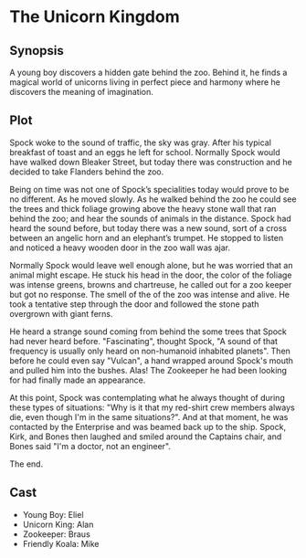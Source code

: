 # The Unicorn Kingdom

## Synopsis

A young boy discovers a hidden gate behind the zoo.
Behind it, he finds a magical world of unicorns living in perfect piece and harmony where he discovers the meaning of imagination.

## Plot

Spock woke to the sound of traffic, the sky was gray.
After his typical breakfast of toast and an eggs he left for school.
Normally Spock would have walked down Bleaker Street, but today there was construction and he decided to take Flanders behind the zoo.

Being on time was not one of Spock’s specialities today would prove to be no different.
As he moved slowly.
As he walked behind the zoo he could see the trees and thick foliage growing above the heavy stone wall that ran behind the zoo; and hear the sounds of animals in the distance.
Spock had heard the sound before, but today there was a new sound, sort of a cross between an angelic horn and an elephant’s trumpet.
He stopped to listen and noticed a heavy wooden door in the zoo wall was ajar.

Normally Spock would leave well enough alone, but he was worried that an animal might escape.
He stuck his head in the door, the color of the foliage was intense greens, browns and chartreuse, he called out for a zoo keeper but got no response.
The smell of the of the zoo was intense and alive.
He took a tentative step through the door and followed the stone path overgrown with giant ferns.

He heard a strange sound coming from behind the some trees that Spock had never heard before. "Fascinating", thought Spock, "A sound of that frequency is usually only heard on non-humanoid inhabited planets". Then before he could even say "Vulcan", a hand wrapped around Spock's mouth and pulled him into the bushes. Alas! The Zookeeper he had been looking for had finally made an appearance.

At this point, Spock was contemplating what he always thought of during these types of situations: "Why is it that my red-shirt crew members always die, even though I'm in the same situations?". And at that moment, he was contacted by the Enterprise and was beamed back up to the ship. Spock, Kirk, and Bones then laughed and smiled around the Captains chair, and Bones said "I'm a doctor, not an engineer".

The end.

## Cast

* Young Boy: Eliel
* Unicorn King: Alan
* Zookeeper: Braus
* Friendly Koala: Mike
